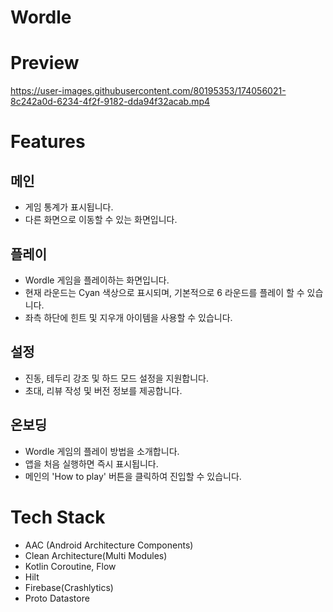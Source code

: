 # Wordle
# Preview
https://user-images.githubusercontent.com/80195353/174056021-8c242a0d-6234-4f2f-9182-dda94f32acab.mp4

# Features
## 메인
- 게임 통계가 표시됩니다.
- 다른 화면으로 이동할 수 있는 화면입니다.

## 플레이
- Wordle 게임을 플레이하는 화면입니다.
- 현재 라운드는 Cyan 색상으로 표시되며, 기본적으로 6 라운드를 플레이 할 수 있습니다.
- 좌측 하단에 힌트 및 지우개 아이템을 사용할 수 있습니다.

## 설정
- 진동, 테두리 강조 및 하드 모드 설정을 지원합니다.
- 초대, 리뷰 작성 및 버전 정보를 제공합니다.

## 온보딩
- Wordle 게임의 플레이 방법을 소개합니다.
- 앱을 처음 실행하면 즉시 표시됩니다.
- 메인의 'How to play' 버튼을 클릭하여 진입할 수 있습니다.

# Tech Stack
- AAC (Android Architecture Components)
- Clean Architecture(Multi Modules)
- Kotlin Coroutine, Flow
- Hilt
- Firebase(Crashlytics)
- Proto Datastore
